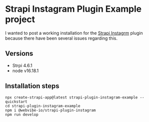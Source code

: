 # Strapi Instagram Plugin Example project

I wanted to post a working installation for the [Strapi Instagrm](https://github.com/webvibe-io/strapi-plugin-instagram) plugin because there have been several issues regarding this.

## Versions
- Strpi 4.6.1
- node v16.18.1

## Installation steps
```
npx create-strapi-app@latest strapi-plugin-instagram-example --quickstart
cd strapi-plugin-instagram-example
npm i @webvibe-io/strapi-plugin-instagram
npm run develop
```